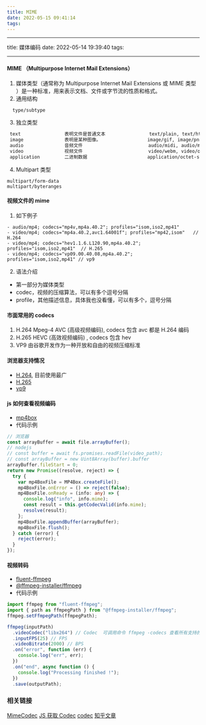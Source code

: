 ```yaml
---
title: MIME
date: 2022-05-15 09:41:14
tags:
---
```


---

title: 媒体编码
date: 2022-05-14 19:39:40
tags:

---

#### MIME （Multipurpose Internet Mail Extensions）

1. 媒体类型（通常称为 Multipurpose Internet Mail Extensions 或 MIME 类型 ）是一种标准，用来表示文档、文件或字节流的性质和格式。
2. 通用结构

```bash
  type/subtype
```

3.  独立类型

```bash
 text                表明文件是普通文本                text/plain, text/html, text/css, text/javascript
 image               表明是某种图像。                 image/gif, image/png, image/jpeg, image/bmp, image/webp, image/x-icon, image/vnd.microsoft.icon
 audio               音频文件                        audio/midi, audio/mpeg, audio/webm, audio/ogg, audio/wav
 video               视频文件                        video/webm, video/ogg
 application         二进制数据                      application/octet-stream, application/pkcs12, application/vnd.mspowerpoint, application/xhtml+xml, application/xml,  application/pdf
```

4. Multipart 类型

```
multipart/form-data
multipart/byteranges
```

#### 视频文件的 mime

1. 如下例子

```
- audio/mp4; codecs="mp4v,mp4a.40.2"; profiles="isom,iso2,mp41"
- video/mp4; codecs="mp4a.40.2,avc1.64001f"; profiles="mp42,isom"   // H.264
- video/mp4; codecs="hev1.1.6.L120.90,mp4a.40.2"; profiles="isom,iso2,mp41"  // H.265
- video/mp4; codecs="vp09.00.40.08,mp4a.40.2"; profiles="isom,iso2,mp41" // vp9
```

2. 语法介绍

- 第一部分为媒体类型
- codec，视频的压缩算法，可以有多个逗号分隔
- profile，其他描述信息，具体我也没看懂，可以有多个，逗号分隔

#### 市面常用的 codecs

1. H.264 Mpeg-4 AVC (高级视频编码), codecs 包含 avc 都是 H.264 编码
2. H.265 HEVC (高效视频编码) , codecs 包含 hev
3. VP9 由谷歌开发作为一种开放和自由的视频压缩标准

#### 浏览器支持情况

- [H.264](https://caniuse.com/?search=H.264), 目前使用最广
- [H.265](https://caniuse.com/?search=H.265)
- [vp9](https://caniuse.com/?search=VP9)

#### js 如何查看视频编码

- [mp4box](https://github.com/gpac/mp4box.js)
- 代码示例

```typescript
// 浏览器
const arrayBuffer = await file.arrayBuffer();
// nodejs
// const buffer = await fs.promises.readFile(video_path);
// const arrayBuffer = new Uint8Array(buffer).buffer
arrayBuffer.fileStart = 0;
return new Promise((resolve, reject) => {
  try {
    var mp4BoxFile = MP4Box.createFile();
    mp4BoxFile.onError = () => reject(false);
    mp4BoxFile.onReady = (info: any) => {
      console.log("info", info.mime);
      const result = this.getCodecValid(info.mime);
      resolve(result);
    };
    mp4BoxFile.appendBuffer(arrayBuffer);
    mp4BoxFile.flush();
  } catch (error) {
    reject(error);
  }
});
```

#### 视频转码

- [fluent-ffmpeg](https://github.com/fluent-ffmpeg/node-fluent-ffmpeg)
- [@ffmpeg-installer/ffmpeg](https://github.com/kribblo/node-ffmpeg-installer)
- 代码示例

```typescript
import ffmpeg from "fluent-ffmpeg";
import { path as ffmpegPath } from "@ffmpeg-installer/ffmpeg";
ffmpeg.setFfmpegPath(ffmpegPath);

ffmpeg(inputPath)
  .videoCodec("libx264") // Codec  可调用命令 ffmpeg -codecs 查看所有支持的格式
  .inputFPS(25) // FPS
  .videoBitrate(2000) // BPS
  .on("error", function (err) {
    console.log("err", err);
  })
  .on("end", async function () {
    console.log("Processing finished !");
  })
  .save(outputPath);
```

### 相关链接

[MimeCodec](https://www.jackpu.com/web-video-mimetype-jiu-jing-dai-biao-shi-yao-yi-si/)
[JS 获取 Codec](https://www.jackpu.com/shi-yong-js-huo-qu-shi-pin-codec/)
[codec](https://datatracker.ietf.org/doc/html/rfc6381#section-3.3)
[知乎文章](https://zhuanlan.zhihu.com/p/71928833)
